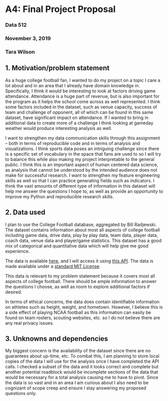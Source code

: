 # A4: Final Project Proposal
### Data 512
### November 3, 2019
### Tara Wilson

## 1. Motivation/problem statement

As a huge college football fan, I wanted to do my project on a topic I care a lot about and in an area that I already have domain knowledge in. Specifically, I think it would be interesting to look at factors driving game attendance. Attendance is a huge part of revenue, but is also important for the program as it helps the school come across as well represented. I think some factors included in the dataset, such as venue capacity, success of team and challenge of opponent, all of which can be found in this same dataset, have significant impact on attendance. If I wanted to bring in additional data to create more of a challenge I think looking at gameday weather would produce interesting analysis as well.

I want to strengthen my data communication skills through this assignment – both in terms of reproducible code and in terms of analysis and visualizations. I think sports data poses an intriguing challenge since there is a specific set of vocabulary in the space that fans are used to so I will try to balance this while also making my project interpretable to the general public. I think this is an important aspect of human centered data science, as analysis that cannot be understood by the intended audience does not make for successful research. I want to strengthen my feature engineering skills as well so that I can practice generating fields such as indicators. I think the vast amounts of different type of information in this dataset will help me answer the questions I hope to, as well as provide an opportunity to improve my Python and reproducible research skills.


## 2. Data used

I plan to use the College Football database, aggregated by Bill Radjewski. The dataset contains information about most all aspects of college football including game data, drive data, play by play data, team data, player data, coach data, venue data and player/game statistics. This dataset has a good mix of categorical and quantitative data which will help give me good experience. 

The data is available [here](https://github.com/BlueSCar/cfb-database), and I will access it using [this API](https://api.collegefootballdata.com/api/docs/?url=/api-docs.json#/). The data is made available under a [standard MIT License](https://github.com/BlueSCar/cfb-database/blob/master/LICENSE).

This data is relevant to my problem statement because it covers most all aspects of college football. There should be ample information to answer the questions I choose, as well as room to explore additional factors if desired.

In terms of ethical concerns, the data does contain identifiable information on athletes such as height, weight, and hometown. However, I believe this is a side effect of playing NCAA football as this information can easily be found on team rosters, scouting websites, etc. so I do not believe there are any real privacy issues. 

## 3. Unknowns and dependencies

My biggest concern is the availability of the dataset since there are no guarantees about up-time, etc. To combat this, I am planning to store local copies of the data I will use for the analysis once I have completed the API calls. I checked a subset of the data and it looks correct and complete but another potential roadblock would be incomplete sections of the data that would be necessary for a total analysis causing me to have to pivot. Since the data is so vast and in an area I am curious about I also need to be cognizant of scope creep and ensure I stay answering my proposed questions only.
